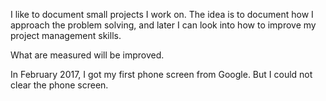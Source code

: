 I like to document small projects I work on. The idea is to document how I approach the problem solving, and later I can look into how to improve my project management skills. 

What are measured will be improved. 

In February 2017, I got my first phone screen from Google. But I could not clear the phone screen. 



